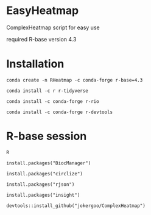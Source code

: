# EasyHeatmap
ComplexHeatmap script for easy use

required R-base version 4.3

# Installation
```
conda create -n RHeatmap -c conda-forge r-base=4.3
```
```
conda install -c r r-tidyverse
```
```
conda install -c conda-forge r-rio
```
```
conda install -c conda-forge r-devtools
```
# R-base session
```
R
```
```
install.packages("BiocManager")
```
```
install.packages("circlize")
```
```
install.packages("rjson")
```
```
install.packages("insight")
```
```
devtools::install_github("jokergoo/ComplexHeatmap")
```
